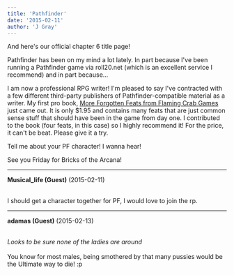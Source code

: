 ```yaml
---
title: 'Pathfinder'
date: '2015-02-11'
author: 'J Gray'
---
```


<p>And here's our official chapter 6 title page!</p><p>Pathfinder has been on my mind a lot lately. In part because I've been running a Pathfinder game via roll20.net (which is an excellent service I recommend) and in part because...</p><p>I am now a professional RPG writer! I'm pleased to say I've contracted with a few different third-party publishers of Pathfinder-compatible material as a writer. My first pro book, <a href="http://www.rpgnow.com/product/143921/More-Forgotten-Feats" target="_blank">More Forgotten Feats from Flaming Crab Games</a> just came out. It is only $1.95 and contains many feats that are just common sense stuff that should have been in the game from day one. I contributed to the book (four feats, in this case) so I highly recommend it! For the price, it can't be beat. Please give it a try.</p><p>Tell me about your PF character! I wanna hear!</p><p>See you Friday for Bricks of the Arcana!</p>

---
**Musical_life (Guest)** (2015-02-11)

<br> I should get a character together for PF, I would love to join the rp.

---
**adamas (Guest)** (2015-02-13)

<br> *Looks to be sure none of the ladies are around*<br><br>You know for most males, being smothered by that many pussies would be the Ultimate way to die! :p<br>


